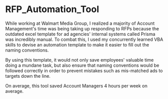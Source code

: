# RFP_Automation_Tool

While working at Walmart Media Group, I realized a majority of Account Management's time was being taking up responding to RFPs because the outdated excel template for ad agencies' internal systems called Prisma was incredibly manual. To combat this, I used my concurrently learned VBA skills to devise an automation template to make it easier to fill out the naming conventions. 

By using this template, it would not only save employees' valuable time doing a mundane task, but also ensure that naming conventions would be followed correctly in order to prevent mistakes such as mis-matched ads to targets down the line. 

On average, this tool saved Account Managers 4 hours per week on average.
